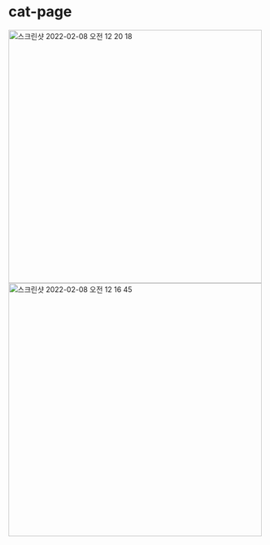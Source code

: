 # cat-page
<img width="498" alt="스크린샷 2022-02-08 오전 12 20 18" src="https://user-images.githubusercontent.com/67595495/152817018-18b2d1f5-c3cf-4622-8973-81784e2498a9.png">
<img width="498" alt="스크린샷 2022-02-08 오전 12 16 45" src="https://user-images.githubusercontent.com/67595495/152816591-e513da78-d16b-4ec7-bc64-7898c9562e20.png">

